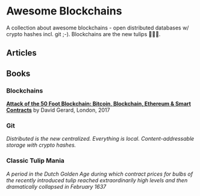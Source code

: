 
# Awesome Blockchains

A collection about awesome blockchains - open distributed databases w/ crypto hashes incl. git ;-).  Blockchains are the new tulips :tulip::tulip::tulip:.


## Articles




## Books

### Blockchains

[**Attack of the 50 Foot Blockchain: Bitcoin, Blockchain, Ethereum & Smart Contracts**](https://davidgerard.co.uk/blockchain/table-of-contents/) by David Gerard, London, 2017 



### Git

_Distributed is the new centralized. Everything is local. Content-addressable storage with crypto hashes._


### Classic Tulip Mania 

_A period in the Dutch Golden Age during which contract prices for bulbs of the recently introduced tulip reached extraordinarily high levels and then dramatically collapsed in February 1637_


